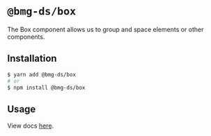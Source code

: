 # `@bmg-ds/box`

The Box component allows us to group and space elements or other components.

## Installation

```sh
$ yarn add @bmg-ds/box
# or
$ npm install @bmg-ds/box
```

## Usage

View docs [here]().
